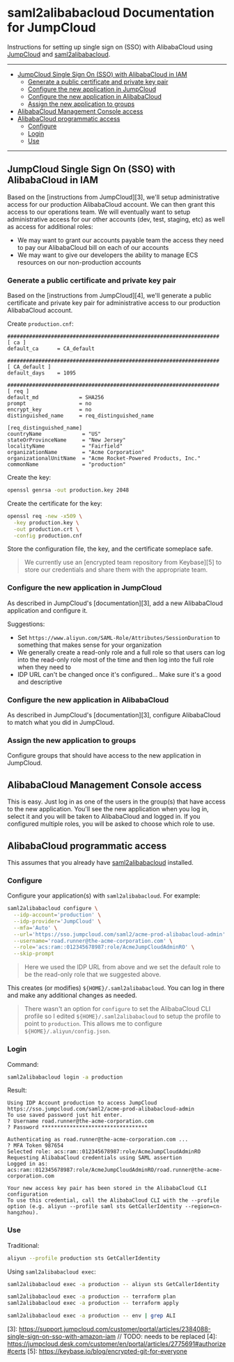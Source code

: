 # saml2alibabacloud Documentation for JumpCloud

Instructions for setting up single sign on (SSO) with AlibabaCloud using
[JumpCloud][1] and [saml2alibabacloud][2].

---

[](TOC)

- [JumpCloud Single Sign On (SSO) with AlibabaCloud in IAM](#jumpcloud-single-sign-on-sso-with-alibabacloud-in-iam)
    - [Generate a public certificate and private key pair](#generate-a-public-certificate-and-private-key-pair)
    - [Configure the new application in JumpCloud](#configure-the-new-application-in-jumpcloud)
    - [Configure the new application in AlibabaCloud](#configure-the-new-application-in-alibabacloud)
    - [Assign the new application to groups](#assign-the-new-application-to-groups)
- [AlibabaCloud Management Console access](#alibabacloud-management-console-access)
- [AlibabaCloud programmatic access](#alibabacloud-programmatic-access)
    - [Configure ](#configure-)
    - [Login ](#login-)
    - [Use](#use)

[](TOC)

---

## JumpCloud Single Sign On (SSO) with AlibabaCloud in IAM

Based on the [instructions from JumpCloud][3], we'll setup administrative access
for our production AlibabaCloud account. We can then grant this access to our operations
team. We will eventually want to setup administrative access for our other
accounts (dev, test, staging, etc) as well as access for additional roles:

* We may want to grant our accounts payable team the access they need to pay
  our AlibabaCloud bill on each of our accounts
* We may want to give our developers the ability to manage ECS resources on our
  non-production accounts

### Generate a public certificate and private key pair

Based on the [instructions from JumpCloud][4], we'll generate a public
certificate and private key pair for administrative access to our production
AlibabaCloud account.

Create `production.cnf`:

```
####################################################################
[ ca ]
default_ca      = CA_default

####################################################################
[ CA_default ]
default_days    = 1095

####################################################################
[ req ]
default_md             = SHA256
prompt                 = no
encrypt_key            = no
distinguished_name     = req_distinguished_name

[req_distinguished_name]
countryName             = "US"
stateOrProvinceName     = "New Jersey"
localityName            = "Fairfield"
organizationName        = "Acme Corporation"
organizationalUnitName  = "Acme Rocket-Powered Products, Inc."
commonName              = "production"
```

Create the key:

```bash
openssl genrsa -out production.key 2048
```

Create the certificate for the key:

```bash
openssl req -new -x509 \
  -key production.key \
  -out production.crt \
  -config production.cnf
```

Store the configuration file, the key, and the certificate someplace safe.

> We currently use an [encrypted team repository from Keybase][5] to store our
> credentials and share them with the appropriate team.

### Configure the new application in JumpCloud

As described in JumpCloud's [documentation][3], add a new AlibabaCloud application and
configure it.

Suggestions:

* Set `https://www.aliyun.com/SAML-Role/Attributes/SessionDuration` to something
  that makes sense for your organization
* We generally create a read-only role and a full role so that users can log
  into the read-only role most of the time and then log into the full role when
  they need to
* IDP URL can't be changed once it's configured... Make sure it's a good and
  descriptive

### Configure the new application in AlibabaCloud

As described in JumpCloud's [documentation][3], configure AlibabaCloud to match what you
did in JumpCloud.

### Assign the new application to groups

Configure groups that should have access to the new application in JumpCloud.

## AlibabaCloud Management Console access

This is easy. Just log in as one of the users in the group(s) that have access
to the new application. You'll see the new application when you log in, select
it and you will be taken to AlibabaCloud and logged in. If you configured multiple
roles, you will be asked to choose which role to use.

## AlibabaCloud programmatic access

This assumes that you already have [saml2alibabacloud][2] installed.

### Configure 

Configure your application(s) with `saml2alibabacloud`. For example:

```bash
saml2alibabacloud configure \
  --idp-account='production' \
  --idp-provider='JumpCloud' \
  --mfa='Auto' \
  --url='https://sso.jumpcloud.com/saml2/acme-prod-alibabacloud-admin' \
  --username='road.runner@the-acme-corporation.com' \
  --role='acs:ram::012345678987:role/AcmeJumpCloudAdminRO' \
  --skip-prompt 
```

> Here we used the IDP URL from above and we set the default role to be the
> read-only role that we suggested above.

This creates (or modifies) `${HOME}/.saml2alibabacloud`. You can log in there and make
any additional changes as needed.

> There wasn't an option for `configure` to set the AlibabaCloud CLI profile so I edited
> `${HOME}/.saml2alibabacloud` to setup the profile to point to `production`. This
> allows me to configure `${HOME}/.aliyun/config.json`.

### Login 

Command:

```bash
saml2alibabacloud login -a production
```

Result:

```
Using IDP Account production to access JumpCloud https://sso.jumpcloud.com/saml2/acme-prod-alibabacloud-admin
To use saved password just hit enter.
? Username road.runner@the-acme-corporation.com
? Password **********************************

Authenticating as road.runner@the-acme-corporation.com ...
? MFA Token 987654
Selected role: acs:ram::012345678987:role/AcmeJumpCloudAdminRO
Requesting AlibabaCloud credentials using SAML assertion
Logged in as: acs:ram::012345678987:role/AcmeJumpCloudAdminRO/road.runner@the-acme-corporation.com

Your new access key pair has been stored in the AlibabaCloud CLI configuration
To use this credential, call the AlibabaCloud CLI with the --profile option (e.g. aliyun --profile saml sts GetCallerIdentity --region=cn-hangzhou).
```

### Use

Traditional:

```bash
aliyun --profile production sts GetCallerIdentity
```

Using `saml2alibabacloud exec`:

```bash
saml2alibabacloud exec -a production -- aliyun sts GetCallerIdentity

saml2alibabacloud exec -a production -- terraform plan
saml2alibabacloud exec -a production -- terraform apply

saml2alibabacloud exec -a production -- env | grep ALI
```

[1]: https://jumpcloud.com/
[2]: https://github.com/aliyun/saml2alibabacloud
[3]: https://support.jumpcloud.com/customer/portal/articles/2384088-single-sign-on-sso-with-amazon-iam // TODO: needs to be replaced
[4]: https://jumpcloud.desk.com/customer/en/portal/articles/2775691#authorize#certs
[5]: https://keybase.io/blog/encrypted-git-for-everyone
